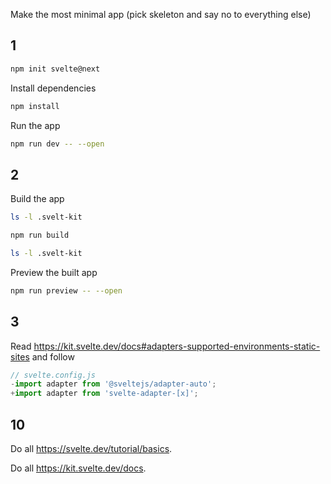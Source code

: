 Make the most minimal app (pick skeleton and say no to everything else)

## 1

```bash
npm init svelte@next
```

Install dependencies

```bash
npm install
```

Run the app

```bash
npm run dev -- --open
```

## 2

Build the app

```bash
ls -l .svelt-kit
```

```bash
npm run build
```

```bash
ls -l .svelt-kit
```

Preview the built app

```bash
npm run preview -- --open
```

## 3

Read https://kit.svelte.dev/docs#adapters-supported-environments-static-sites and follow

```js
// svelte.config.js
-import adapter from '@sveltejs/adapter-auto';
+import adapter from 'svelte-adapter-[x]';
```












## 10

Do all https://svelte.dev/tutorial/basics.

Do all https://kit.svelte.dev/docs.
